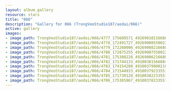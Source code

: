 ```yaml
---
layout: album_gallery
resource: stars
title: "066"
description: "Gallery for 066 (TrongVeoStudio187/aodai/066)"
active: gallery
images:
- image_path: TrongVeoStudio187/aodai/066/4777_175689571_492690102166885_5156594874335564884_n.jpg
- image_path: TrongVeoStudio187/aodai/066/4778_172491727_492690085500220_2061402373835747801_n.jpg
- image_path: TrongVeoStudio187/aodai/066/4779_172260006_492690082166887_2394132085180726214_n.jpg
- image_path: TrongVeoStudio187/aodai/066/4780_172875255_492690075500221_1693169914641848506_n.jpg
- image_path: TrongVeoStudio187/aodai/066/4781_175380228_492690062166889_787631712182970863_n.jpg
- image_path: TrongVeoStudio187/aodai/066/4782_171744133_491003815668847_8181321063952657688_n.jpg
- image_path: TrongVeoStudio187/aodai/066/4783_174154288_491003799002182_1619713032029236987_n.jpg
- image_path: TrongVeoStudio187/aodai/066/4784_171544933_491003792335516_4937199080547175731_n.jpg
- image_path: TrongVeoStudio187/aodai/066/4785_171739128_491003822335513_1755508162604132670_n.jpg
- image_path: TrongVeoStudio187/aodai/066/4786_175365867_491003782335517_6035381195061016706_n.jpg
---
```

